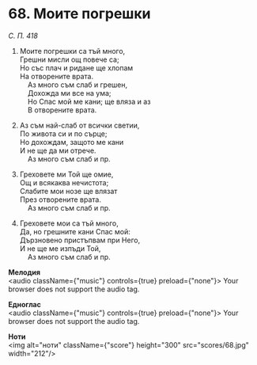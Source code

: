 # 68. Моите погрешки  

*С. П. 418*  

1. Моите погрешки са тъй много,  
Грешни мисли ощ повече са;  
Но със плач и ридане ще хлопам  
На отворените врата.  
    Аз много съм слаб и грешен,  
    Дохожда ми все на ума;  
    Но Спас мой ме кани; ще вляза и аз  
    В отворените врата.  

2. Аз съм най-слаб от всички светии,  
По живота си и по сърце;  
Но дохождам, защото ме кани  
И не ще да ми отрече.  
    Аз много съм слаб и пр.  

3. Греховете ми Той ще омие,  
Ощ и всякаква нечистота;  
Слабите мои нозе ще влязат  
През отворените врата.  
    Аз много съм слаб и пр.  

4. Греховете мои са тъй много,  
Да, но грешните кани Спас мой:  
Дързновено пристъпвам при Него,  
И не ще ме изпъди Той,  
    Аз много съм слаб и пр.  

__Мелодия__  
<audio className={"music"} controls={true} preload={"none"}><source src="mp3/68.mp3" type="audio/mpeg"/>
Your browser does not support the audio tag.
</audio>  

__Едноглас__  
<audio className={"music"} controls={true} preload={"none"}><source src="transp/68.mp3" type="audio/mpeg"/>
Your browser does not support the audio tag.
</audio>  

__Ноти__  
<img alt="ноти" className={"score"} height="300" src="scores/68.jpg" width="212"/>
